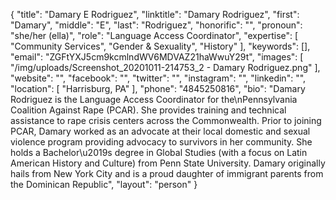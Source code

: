 {
  "title": "Damary E Rodriguez",
  "linktitle": "Damary Rodriguez",
  "first": "Damary",
  "middle": "E",
  "last": "Rodriguez",
  "honorific": "",
  "pronoun": "she/her (ella)",
  "role": "Language Access Coordinator",
  "expertise": [
    "Community Services",
    "Gender & Sexuality",
    "History"
  ],
  "keywords": [],
  "email": "ZGFtYXJ5cm9kcmlndWV6MDVAZ21haWwuY29t",
  "images": [
    "/img/uploads/Screenshot_20201011-214753_2 - Damary Rodriguez.png"
  ],
  "website": "",
  "facebook": "",
  "twitter": "",
  "instagram": "",
  "linkedin": "",
  "location": [
    "Harrisburg, PA"
  ],
  "phone": "4845250816",
  "bio": "Damary Rodriguez is the Language Access Coordinator for the\nPennsylvania Coalition Against Rape (PCAR). She provides training and technical assistance to rape crisis centers across the Commonwealth. Prior to joining PCAR, Damary worked as an advocate at their local domestic and sexual violence program providing advocacy to survivors in her community. She holds a Bachelor\u2019s degree in Global Studies (with a focus on Latin American History and Culture) from Penn State University. Damary originally hails from New York City and is a proud daughter of immigrant parents from the Dominican Republic",
  "layout": "person"
}

